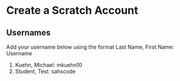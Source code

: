 # Create a Scratch Account



## Usernames
Add your username below using the format Last Name, First Name: Username

1) Kuehn, Michael: mkuehn10
2) Student, Test: sahscode

